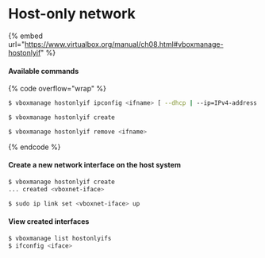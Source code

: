 # Host-only network

{% embed url="https://www.virtualbox.org/manual/ch08.html#vboxmanage-hostonlyif" %}

#### Available commands

{% code overflow="wrap" %}
```sh
$ vboxmanage hostonlyif ipconfig <ifname> [ --dhcp | --ip=IPv4-address [--netmask=IPv4-netmask] | --ipv6=IPv6-address [--netmasklengthv6=length] ]

$ vboxmanage hostonlyif create

$ vboxmanage hostonlyif remove <ifname>
```
{% endcode %}

#### Create a new network interface on the host system

```sh
$ vboxmanage hostonlyif create
... created <vboxnet-iface>

$ sudo ip link set <vboxnet-iface> up
```

#### View created interfaces

```sh
$ vboxmanage list hostonlyifs
$ ifconfig <iface>
```

